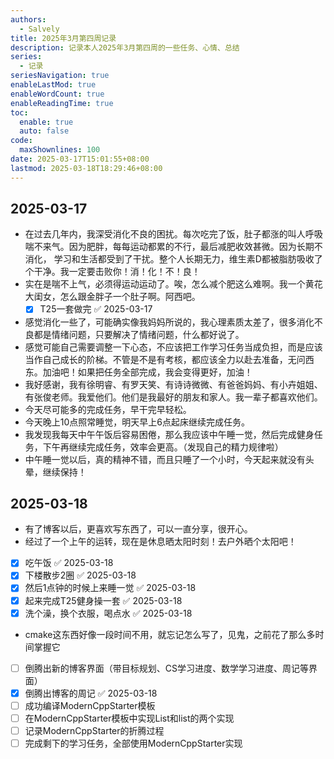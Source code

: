 ```yaml
---
authors:
  - Salvely
title: 2025年3月第四周记录
description: 记录本人2025年3月第四周的一些任务、心情、总结
series:
  - 记录
seriesNavigation: true
enableLastMod: true
enableWordCount: true
enableReadingTime: true
toc:
  enable: true
  auto: false
code:
  maxShownlines: 100
date: 2025-03-17T15:01:55+08:00
lastmod: 2025-03-18T18:29:46+08:00
---
```


## 2025-03-17

- 在过去几年内，我深受消化不良的困扰。每次吃完了饭，肚子都涨的叫人呼吸喘不来气。因为肥胖，每每运动都累的不行，最后减肥收效甚微。因为长期不消化， 学习和生活都受到了干扰。整个人长期无力，维生素D都被脂肪吸收了个干净。我一定要击败你！消！化！不！良！
- 实在是喘不上气，必须得运动运动了。唉，怎么减个肥这么难啊。我一个黄花大闺女，怎么跟金胖子一个肚子啊。阿西吧。
	- [x] T25一套做完 ✅ 2025-03-17
- 感觉消化一些了，可能确实像我妈妈所说的，我心理素质太差了，很多消化不良都是情绪问题，只要解决了情绪问题，什么都好说了。
- 感觉可能自己需要调整一下心态，不应该把工作学习任务当成负担，而是应该当作自己成长的阶梯。不管是不是有考核，都应该全力以赴去准备，无问西东。加油吧！如果把任务全部完成，我会变得更好，加油！
- 我好感谢，我有徐明睿、有罗天笑、有诗诗微微、有爸爸妈妈、有小卉姐姐、有张俊老师。我爱他们。他们是我最好的朋友和家人。我一辈子都喜欢他们。
- 今天尽可能多的完成任务，早干完早轻松。
- 今天晚上10点照常睡觉，明天早上6点起床继续完成任务。
- 我发现我每天中午午饭后容易困倦，那么我应该中午睡一觉，然后完成健身任务，下午再继续完成任务，效率会更高。（发现自己的精力规律啦）
- 中午睡一觉以后，真的精神不错，而且只睡了一个小时，今天起来就没有头晕，继续保持！

## 2025-03-18

- 有了博客以后，更喜欢写东西了，可以一直分享，很开心。
- 经过了一个上午的运转，现在是休息晒太阳时刻！去户外晒个太阳吧！
- [x] 吃午饭 ✅ 2025-03-18
- [x] 下楼散步2圈 ✅ 2025-03-18
- [x] 然后1点钟的时候上来睡一觉 ✅ 2025-03-18
- [x] 起来完成T25健身操一套 ✅ 2025-03-18
- [x] 洗个澡，换个衣服，喝点水 ✅ 2025-03-18
- cmake这东西好像一段时间不用，就忘记怎么写了，见鬼，之前花了那么多时间掌握它
- [ ] 倒腾出新的博客界面（带目标规划、CS学习进度、数学学习进度、周记等界面）
- [x] 倒腾出博客的周记 ✅ 2025-03-18
- [ ] 成功编译ModernCppStarter模板
- [ ] 在ModernCppStarter模板中实现List和list的两个实现
- [ ] 记录ModernCppStarter的折腾过程
- [ ] 完成剩下的学习任务，全部使用ModernCppStarter实现
